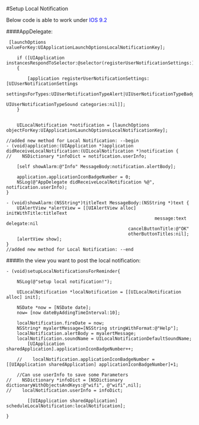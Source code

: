 #Setup Local Notification

Below code is able to work under <font color =blue>IOS 9.2 </font>

####AppDelegate:

	 [launchOptions valueForKey:UIApplicationLaunchOptionsLocalNotificationKey];
	    
	    if ([UIApplication instancesRespondToSelector:@selector(registerUserNotificationSettings:)])
	    {
	        
	        [application registerUserNotificationSettings:[UIUserNotificationSettings
	                                                       settingsForTypes:UIUserNotificationTypeAlert|UIUserNotificationTypeBadge|
	                                                       UIUserNotificationTypeSound categories:nil]];
	    }
	    
	    
	    UILocalNotification *notification = [launchOptions objectForKey:UIApplicationLaunchOptionsLocalNotificationKey];
	 	
	//added new method for Local Notification: --begin
	- (void)application:(UIApplication *)application didReceiveLocalNotification:(UILocalNotification *)notification {
	//    NSDictionary *infoDict = notification.userInfo;
	    
	    [self showAlarm:@"Info" MessageBody:notification.alertBody];
	
	    application.applicationIconBadgeNumber = 0;
	    NSLog(@"AppDelegate didReceiveLocalNotification %@", notification.userInfo);
	}
	
	- (void)showAlarm:(NSString*)titleText MessageBody:(NSString *)text {
	    UIAlertView *alertView = [[UIAlertView alloc] initWithTitle:titleText
	                                                        message:text delegate:nil
	                                              cancelButtonTitle:@"OK"
	                                              otherButtonTitles:nil];
	    [alertView show];
	}
	//added new method for Local Notification: --end
	
	    
	    
####In the view you want to post the local notification:

	
	- (void)setupLocalNotificationsForReminder{
	    
	    NSLog(@"setup local notification!");
	    
	    UILocalNotification *localNotification = [[UILocalNotification alloc] init];
	    
	    NSDate *now = [NSDate date];
	    now= [now dateByAddingTimeInterval:10];
	    
	    localNotification.fireDate = now;
	    NSString* myalertMessage=[NSString stringWithFormat:@"Help"];
	    localNotification.alertBody = myalertMessage;
	    localNotification.soundName = UILocalNotificationDefaultSoundName;
	        [UIApplication sharedApplication].applicationIconBadgeNumber++;
	    
	    //    localNotification.applicationIconBadgeNumber = [[UIApplication sharedApplication] applicationIconBadgeNumber]+1;
	    
	    //Can use userInfo to save some Parameters
	//    NSDictionary *infoDict = [NSDictionary dictionaryWithObjectsAndKeys:@"wifi", @"wifi",nil];
	//    localNotification.userInfo = infoDict;
	 
	        [[UIApplication sharedApplication] scheduleLocalNotification:localNotification];
	
	}
		    
	    
